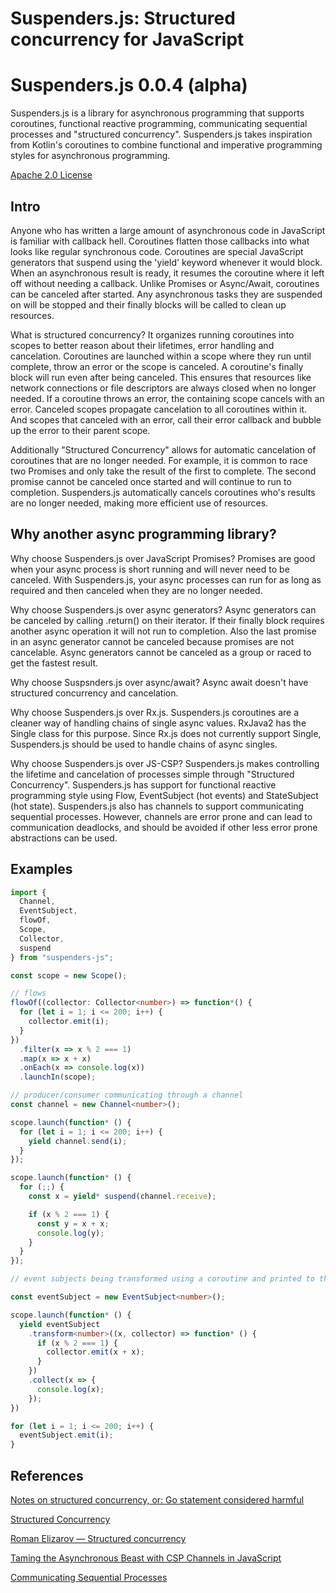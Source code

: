 # Suspenders.js: Structured concurrency for JavaScript

# Suspenders.js 0.0.4 (alpha)

Suspenders.js is a library for asynchronous programming that supports coroutines, functional
reactive programming, communicating sequential processes and "structured concurrency".
Suspenders.js takes inspiration from Kotlin's coroutines to combine functional and imperative
programming styles for asynchronous programming.

[Apache 2.0 License](LICENSE)

## Intro

Anyone who has written a large amount of asynchronous code in JavaScript is familiar with callback
hell. Coroutines flatten those callbacks into what looks like regular synchronous code. Coroutines
are special JavaScript generators that suspend using the 'yield' keyword whenever it would block.
When an asynchronous result is ready, it resumes the coroutine where it left off without needing a
callback. Unlike Promises or Async/Await, coroutines can be canceled after started. Any asynchronous
tasks they are suspended on will be stopped and their finally blocks will be called to clean up
resources.

What is structured concurrency? It organizes running coroutines into scopes to better reason about
their lifetimes, error handling and cancelation. Coroutines are launched within a scope where they
run until complete, throw an error or the scope is canceled. A coroutine's finally block will run
even after being canceled. This ensures that resources like network connections or file descriptors
are always closed when no longer needed. If a coroutine throws an error, the containing scope
cancels with an error. Canceled scopes propagate cancelation to all coroutines within it. And scopes
that canceled with an error, call their error callback and bubble up the error to their parent
scope.

Additionally "Structured Concurrency" allows for automatic cancelation of coroutines that are no
longer needed. For example, it is common to race two Promises and only take the result of the first
to complete. The second promise cannot be canceled once started and will continue to run to
completion. Suspenders.js automatically cancels coroutines who's results are no longer needed,
making more efficient use of resources.

## Why another async programming library?

Why choose Suspenders.js over JavaScript Promises? Promises are good when your async process is
short running and will never need to be canceled. With Suspenders.js, your async processes can run
for as long as required and then canceled when they are no longer needed.

Why choose Suspenders.js over async generators? Async generators can be canceled by calling
.return() on their iterator. If their finally block requires another async operation it will not run
to completion. Also the last promise in an async generator cannot be canceled because promises are
not cancelable. Async generators cannot be canceled as a group or raced to get the fastest result.

Why choose Suspsnders.js over async/await? Async await doesn't have structured concurrency and
cancelation.

Why choose Suspenders.js over Rx.js. Suspenders.js coroutines are a cleaner way of handling
chains of single async values. RxJava2 has the Single<T> class for this purpose. Since Rx.js does
not currently support Single<T>, Suspenders.js should be used to handle chains of async singles.

Why choose Suspenders.js over JS-CSP? Suspenders.js makes controlling the lifetime and cancelation
of processes simple through "Structured Concurrency". Suspenders.js has support for functional
reactive programming style using Flow, EventSubject (hot events) and StateSubject (hot state).
Suspenders.js also has channels to support communicating sequential processes. However, channels are
error prone and can lead to communication deadlocks, and should be avoided if other less error prone
abstractions can be used.

## Examples

```ts
import {
  Channel,
  EventSubject,
  flowOf,
  Scope,
  Collector,
  suspend
} from "suspenders-js";

const scope = new Scope();

// flows
flowOf((collector: Collector<number>) => function*() {
  for (let i = 1; i <= 200; i++) {
    collector.emit(i);
  }
})
  .filter(x => x % 2 === 1)
  .map(x => x + x)
  .onEach(x => console.log(x))
  .launchIn(scope);

// producer/consumer communicating through a channel
const channel = new Channel<number>();

scope.launch(function* () {
  for (let i = 1; i <= 200; i++) {
    yield channel.send(i);
  }
});

scope.launch(function* () {
  for (;;) {
    const x = yield* suspend(channel.receive);

    if (x % 2 === 1) {
      const y = x + x;
      console.log(y);
    }
  }
});

// event subjects being transformed using a coroutine and printed to the console

const eventSubject = new EventSubject<number>();

scope.launch(function* () {
  yield eventSubject
    .transform<number>((x, collector) => function* () {
      if (x % 2 === 1) {
        collector.emit(x + x);
      }
    })
    .collect(x => {
      console.log(x);
    });
})

for (let i = 1; i <= 200; i++) {
  eventSubject.emit(i);
}
```

## References

[Notes on structured concurrency, or: Go statement considered harmful](https://vorpus.org/blog/notes-on-structured-concurrency-or-go-statement-considered-harmful/)

[Structured Concurrency](https://250bpm.com/blog:71/)

[Roman Elizarov — Structured concurrency](https://www.youtube.com/watch?v=Mj5P47F6nJg)

[Taming the Asynchronous Beast with CSP Channels in JavaScript](https://archive.jlongster.com/Taming-the-Asynchronous-Beast-with-CSP-in-JavaScript)

[Communicating Sequential Processes](http://www.usingcsp.com/cspbook.pdf)
